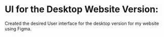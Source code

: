 # UI for the Desktop Website Version:
Created the desired User interface for the desktop version for my website using Figma.
